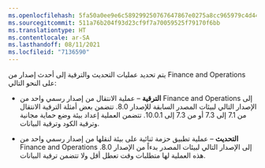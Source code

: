 ```yaml
---
ms.openlocfilehash: 5fa50a0ee9e6c589299250767647867e0275a8cc965979c4d445133367e033e6
ms.sourcegitcommit: 511a76b204f93d23cf9f7a70059525f79170f6bb
ms.translationtype: HT
ms.contentlocale: ar-SA
ms.lasthandoff: 08/11/2021
ms.locfileid: "7136590"
---
```

يتم تحديد عمليات التحديث والترقية إلى أحدث إصدار من Finance and Operations على النحو التالي:

-   **الترقية** – عملية الانتقال من إصدار رسمي واحد من Finance and Operations إلى الإصدار التالي لبيئات المصدر السابقة للإصدار 8.0. تتضمن بعض أمثلة الترقية الانتقال من 7.1 إلى 7.3 أو من 7.3 إلى 10.0.1. تتضمن العملية إعداد بيئة وضع حماية مجانية وترقية الكود وترقية البيانات.


-   **التحديث** – عملية تطبيق حزمة ثنائية على بيئة لنقلها من إصدار رسمي واحد من Finance and Operations إلى الإصدار التالي لبيئات المصدر بدءاً من الإصدار 8.0. هذه العملية لها متطلبات وقت تعطل أقل ولا تتضمن ترقية البيانات.


